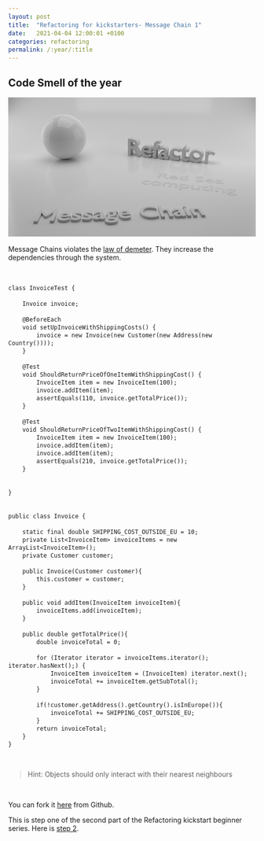 ```yaml
---
layout: post
title:  "Refactoring for kickstarters- Message Chain 1"
date:   2021-04-04 12:00:01 +0100
categories: refactoring
permalink: /:year/:title
---
```


## Code Smell of the year

![Message Chain](../images/Refactoring/Refactor-message-chain.png)
<br>
 
Message Chains violates the [law of demeter](https://en.wikipedia.org/wiki/Law_of_Demeter).
They increase the dependencies through the system.

<br>


    class InvoiceTest {
    
        Invoice invoice;
    
        @BeforeEach
        void setUpInvoiceWithShippingCosts() {
            invoice = new Invoice(new Customer(new Address(new Country())));
        }
    
        @Test
        void ShouldReturnPriceOfOneItemWithShippingCost() {
            InvoiceItem item = new InvoiceItem(100);
            invoice.addItem(item);
            assertEquals(110, invoice.getTotalPrice());
        }
    
        @Test
        void ShouldReturnPriceOfTwoItemWithShippingCost() {
            InvoiceItem item = new InvoiceItem(100);
            invoice.addItem(item);
            invoice.addItem(item);
            assertEquals(210, invoice.getTotalPrice());
        }

    
    }


    public class Invoice {

        static final double SHIPPING_COST_OUTSIDE_EU = 10;
        private List<InvoiceItem> invoiceItems = new ArrayList<InvoiceItem>();
        private Customer customer;
    
        public Invoice(Customer customer){
            this.customer = customer;
        }
    
        public void addItem(InvoiceItem invoiceItem){
            invoiceItems.add(invoiceItem);
        }

        public double getTotalPrice(){ 
            double invoiceTotal = 0;

            for (Iterator iterator = invoiceItems.iterator(); iterator.hasNext();) {
                InvoiceItem invoiceItem = (InvoiceItem) iterator.next();
                invoiceTotal += invoiceItem.getSubTotal();
            }

            if(!customer.getAddress().getCountry().isInEurope()){
                invoiceTotal += SHIPPING_COST_OUTSIDE_EU;
            }
            return invoiceTotal;
        }
    }


<br>

>Hint: Objects should only interact with their nearest neighbours

<br>


You can fork it [here](https://github.com/redseacomputing/Refactoring_MessageChain1) from Github.

This is step one of the second part of the Refactoring kickstart beginner series. Here is [step 2](https://redseacomputing.github.io/2021/Refactoring2-2-message-chain).